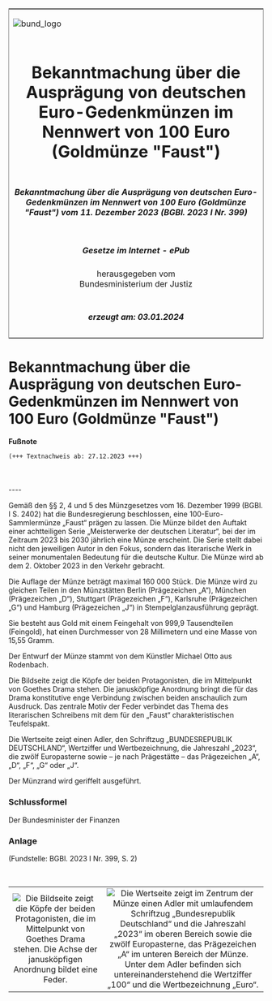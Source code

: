 <span id="DECKBLATT.html"></span>

<table border="0" frame="border" width="100%">

<tr valign="top">

<td align="left">

![bund\_logo](BfJ_2021_Web_de_de.gif)

</td>

<td align="right">

 

</td>

</tr>

<tr align="center" valign="middle">

<td colspan="2">

# Bekanntmachung über die Ausprägung von deutschen Euro-Gedenkmünzen im Nennwert von 100 Euro (Goldmünze "Faust")

</td>

</tr>

<tr align="center" valign="middle">

<td colspan="2">

##### Bekanntmachung über die Ausprägung von deutschen Euro-Gedenkmünzen im Nennwert von 100 Euro (Goldmünze "Faust") vom 11. Dezember 2023 (BGBl. 2023 I Nr. 399)

</td>

</tr>

<tr align="center" valign="middle">

<td colspan="2">

  
  

##### Gesetze im Internet - ePub  
  
herausgegeben vom  
Bundesministerium der Justiz

</td>

</tr>

<tr align="center" valign="bottom">

<td colspan="2">

  
  

##### erzeugt am: 03.01.2024

</td>

</tr>

</table>

<span id="BJNR18F0A0023.html"></span>

# Bekanntmachung über die Ausprägung von deutschen Euro-Gedenkmünzen im Nennwert von 100 Euro (Goldmünze "Faust")

<div>

  
**Fußnote**

<div class="jnhtml">

<div>

<div class="jurAbsatz">

  

``` 
(+++ Textnachweis ab: 27.12.2023 +++)

 
```

</div>

</div>

</div>

</div>

<span id="BJNR18F0A0023BJNE000100000.html"></span>

###   
\----

<div>

<div class="jnhtml">

<div>

<div class="jurAbsatz">

Gemäß den §§ 2, 4 und 5 des Münzgesetzes vom 16. Dezember 1999 (BGBl. I
S. 2402) hat die Bundesregierung beschlossen, eine 100-Euro-Sammlermünze
„Faust“ prägen zu lassen. Die Münze bildet den Auftakt einer
achtteiligen Serie „Meisterwerke der deutschen Literatur“, bei der im
Zeitraum 2023 bis 2030 jährlich eine Münze erscheint. Die Serie stellt
dabei nicht den jeweiligen Autor in den Fokus, sondern das literarische
Werk in seiner monumentalen Bedeutung für die deutsche Kultur. Die Münze
wird ab dem 2. Oktober 2023 in den Verkehr gebracht.

</div>

<div class="jurAbsatz">

Die Auflage der Münze beträgt maximal 160 000 Stück. Die Münze wird zu
gleichen Teilen in den Münzstätten Berlin (Prägezeichen „A“), München
(Prägezeichen „D“), Stuttgart (Prägezeichen „F“), Karlsruhe
(Prägezeichen „G“) und Hamburg (Prägezeichen „J“) in
Stempelglanzausführung geprägt.

</div>

<div class="jurAbsatz">

Sie besteht aus Gold mit einem Feingehalt von 999,9 Tausendteilen
(Feingold), hat einen Durchmesser von 28 Millimetern und eine Masse von
15,55 Gramm.

</div>

<div class="jurAbsatz">

Der Entwurf der Münze stammt von dem Künstler Michael Otto aus
Rodenbach.

</div>

<div class="jurAbsatz">

Die Bildseite zeigt die Köpfe der beiden Protagonisten, die im
Mittelpunkt von Goethes Drama stehen. Die janusköpfige Anordnung bringt
die für das Drama konstitutive enge Verbindung zwischen beiden
anschaulich zum Ausdruck. Das zentrale Motiv der Feder verbindet das
Thema des literarischen Schreibens mit dem für den „Faust“
charakteristischen Teufelspakt.

</div>

<div class="jurAbsatz">

Die Wertseite zeigt einen Adler, den Schriftzug „BUNDESREPUBLIK
DEUTSCHLAND“, Wertziffer und Wertbezeichnung, die Jahreszahl „2023“, die
zwölf Europasterne sowie – je nach Prägestätte – das Prägezeichen „A“,
„D“, „F“, „G“ oder „J“.

</div>

<div class="jurAbsatz">

Der Münzrand wird geriffelt ausgeführt.

</div>

</div>

</div>

</div>

<span id="BJNR18F0A0023BJNE000200000.html"></span>

### Schlussformel  

<div>

<div class="jnhtml">

<div>

<div class="jurAbsatz">

<span class="SP">Der Bundesminister der Finanzen</span>

</div>

</div>

</div>

</div>

<span id="BJNR18F0A0023BJNE000300000.html"></span>

### Anlage  

<div>

<div class="jnhtml">

<div>

<div class="jurAbsatz">

<div class="kommentar_Fundstelle">

(Fundstelle: BGBl. 2023 I Nr. 399, S. 2)

</div>

</div>

<div class="jurAbsatz">

 

</div>

|                                                                                                                                                                                               |                                                                                                                                                                                                                                                                                                                                                                                   |
| :-------------------------------------------------------------------------------------------------------------------------------------------------------------------------------------------: | :-------------------------------------------------------------------------------------------------------------------------------------------------------------------------------------------------------------------------------------------------------------------------------------------------------------------------------------------------------------------------------: |
| ![Die Bildseite zeigt die Köpfe der beiden Protagonisten, die im Mittelpunkt von Goethes Drama stehen. Die Achse der janusköpfigen Anordnung bildet eine Feder.](bgbl1_2023_j03990_0010.jpeg) | ![Die Wertseite zeigt im Zentrum der Münze einen Adler mit umlaufendem Schriftzug „Bundesrepublik Deutschland“ und die Jahreszahl „2023“ im oberen Bereich sowie die zwölf Europasterne, das Prägezeichen „A“ im unteren Bereich der Münze. Unter dem Adler befinden sich untereinanderstehend die Wertziffer „100“ und die Wertbezeichnung „Euro“.](bgbl1_2023_j03990_0020.jpeg) |

</div>

</div>

</div>
